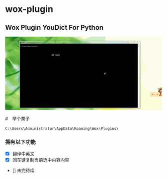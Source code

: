 # wox-plugin
## Wox Plugin YouDict For Python



![example](/static\example.gif)





#　举个栗子
```
C:\Users\Administrator\AppData\Roaming\Wox\Plugins\
```

### 拥有以下功能
- [x] 翻译中英文
- [x] 回车键复制当前选中内容内容
- [] 未完待续